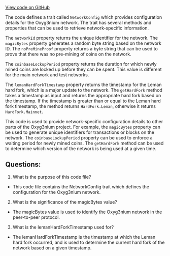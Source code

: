 [View code on GitHub](https://github.com/oxyg3nium/oxyg3nium/protocol/src/main/scala/org/oxyg3nium/protocol/config/NetworkConfig.scala)

The code defines a trait called `NetworkConfig` which provides configuration details for the Oxyg3nium network. The trait has several methods and properties that can be used to retrieve network-specific information.

The `networkId` property returns the unique identifier for the network. The `magicBytes` property generates a random byte string based on the network ID. The `noPreMineProof` property returns a byte string that can be used to prove that there was no pre-mining of coins on the network.

The `coinbaseLockupPeriod` property returns the duration for which newly mined coins are locked up before they can be spent. This value is different for the main network and test networks.

The `lemanHardForkTimestamp` property returns the timestamp for the Leman hard fork, which is a major update to the network. The `getHardFork` method takes a timestamp as input and returns the appropriate hard fork based on the timestamp. If the timestamp is greater than or equal to the Leman hard fork timestamp, the method returns `HardFork.Leman`, otherwise it returns `HardFork.Mainnet`.

This code is used to provide network-specific configuration details to other parts of the Oxyg3nium project. For example, the `magicBytes` property can be used to generate unique identifiers for transactions or blocks on the network. The `coinbaseLockupPeriod` property can be used to enforce a waiting period for newly mined coins. The `getHardFork` method can be used to determine which version of the network is being used at a given time.
## Questions: 
 1. What is the purpose of this code file?
- This code file contains the NetworkConfig trait which defines the configuration for the Oxyg3nium network.

2. What is the significance of the magicBytes value?
- The magicBytes value is used to identify the Oxyg3nium network in the peer-to-peer protocol.

3. What is the lemanHardForkTimestamp used for?
- The lemanHardForkTimestamp is the timestamp at which the Leman hard fork occurred, and is used to determine the current hard fork of the network based on a given timestamp.